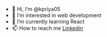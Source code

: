 - 👋 Hi, I’m @kpriya05
- 👀 I’m interested in web development
- 🌱 I’m currently learning React
- 📫 How to reach me [Linkedin](https://www.linkedin.com/in/priya-kumari-8152bb250/)

